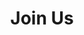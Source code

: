 ---
layout: page
title: Join Us
subtitle:
full-width: false
description: Join Our Society Today !
image: /assets/img/logo.png
hide_title: true
---